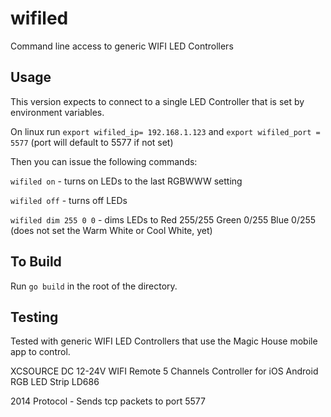 # wifiled
Command line access to generic WIFI LED Controllers

## Usage
This version expects to connect to a single LED Controller that is set by environment variables.

On linux run `export wifiled_ip= 192.168.1.123` and `export wifiled_port = 5577` (port will default to 5577 if not set)

Then you can issue the following commands:

`wifiled on` - turns on LEDs to the last RGBWWW setting

`wifiled off` - turns off LEDs

`wifiled dim 255 0 0` - dims LEDs to Red 255/255 Green 0/255 Blue 0/255 (does not set the Warm White or Cool White, yet)

## To Build
Run `go build` in the root of the directory. 

## Testing
Tested with generic WIFI LED Controllers that use the Magic House mobile app to control.

XCSOURCE DC 12-24V WIFI Remote 5 Channels Controller for iOS Android RGB LED Strip LD686

2014 Protocol - Sends tcp packets to port 5577